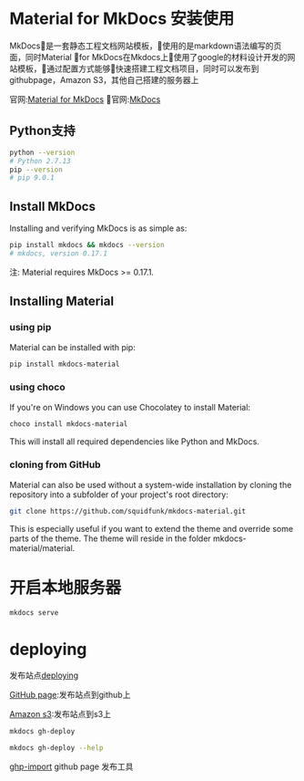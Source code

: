 # Material for MkDocs 安装使用

MkDocs是一套静态工程文档网站模板，使用的是markdown语法编写的页面，同时Material for MkDocs在Mkdocs上使用了google的材料设计开发的网站模板，通过配置方式能够快速搭建工程文档项目，同时可以发布到githubpage，Amazon S3，其他自己搭建的服务器上

官网:[Material for MkDocs][1]
官网:[MkDocs][6]

## Python支持
```sh
python --version
# Python 2.7.13
pip --version
# pip 9.0.1
```
## Install MkDocs
Installing and verifying MkDocs is as simple as:
```sh
pip install mkdocs && mkdocs --version
# mkdocs, version 0.17.1
```
注: Material requires MkDocs >= 0.17.1.

## Installing Material
### using pip
 Material can be installed with pip:
```sh
pip install mkdocs-material
```

### using choco

If you're on Windows you can use Chocolatey to install Material:
```sh
choco install mkdocs-material
```

This will install all required dependencies like Python and MkDocs.

### cloning from GitHub

Material can also be used without a system-wide installation by cloning the repository into a subfolder of your project's root directory:
```sh
git clone https://github.com/squidfunk/mkdocs-material.git
```

This is especially useful if you want to extend the theme and override some parts of the theme. The theme will reside in the folder mkdocs-material/material.

# 开启本地服务器
```sh
mkdocs serve
```

# deploying
发布站点[deploying][2]

[GitHub page][4]:发布站点到github上

[Amazon s3][5]:发布站点到s3上

```sh
mkdocs gh-deploy
```
```sh
mkdocs gh-deploy --help
```

[ghp-import][3] github page 发布工具


[1]:https://squidfunk.github.io/mkdocs-material/
[2]:https://www.mkdocs.org/user-guide/deploying-your-docs/
[3]:https://github.com/davisp/ghp-import
[4]:https://help.github.com/articles/creating-project-pages-using-the-command-line/
[5]:https://docs.aws.amazon.com/AmazonS3/latest/dev/WebsiteHosting.html
[6]:https://www.mkdocs.org/
